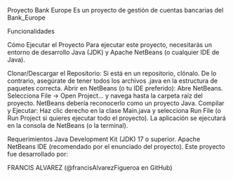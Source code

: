 Proyecto Bank Europe 
Es un proyecto de gestión de cuentas bancarias del Bank_Europe 

Funcionalidades

Cómo Ejecutar el Proyecto
Para ejecutar este proyecto, necesitarás un entorno de desarrollo Java (JDK) y Apache NetBeans (o cualquier IDE de Java).

Clonar/Descargar el Repositorio: Si está en un repositorio, clónalo. De lo contrario, asegúrate de tener todos los archivos .java en la estructura de paquetes correcta.
Abrir en NetBeans (o tu IDE preferido):
Abre NetBeans.
Selecciona File -> Open Project... y navega hasta la carpeta raíz del proyecto.
NetBeans debería reconocerlo como un proyecto Java.
Compilar y Ejecutar:
Haz clic derecho en la clase Main.java y selecciona Run File (o Run Project si quieres ejecutar todo el proyecto).
La aplicación se ejecutará en la consola de NetBeans (o la terminal).

Requerimientos
Java Development Kit (JDK) 17 o superior.
Apache NetBeans IDE (recomendado por el enunciado del proyecto).
Este proyecto fue desarrollado por:

FRANCIS ALVAREZ (@francisAlvarezFigueroa en GitHub)
